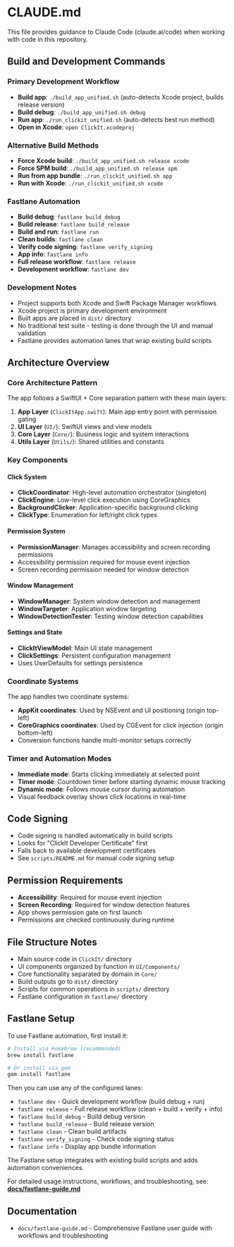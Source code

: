 # CLAUDE.md

This file provides guidance to Claude Code (claude.ai/code) when working with code in this repository.

## Build and Development Commands

### Primary Development Workflow
- **Build app**: `./build_app_unified.sh` (auto-detects Xcode project, builds release version)
- **Build debug**: `./build_app_unified.sh debug`
- **Run app**: `./run_clickit_unified.sh` (auto-detects best run method)
- **Open in Xcode**: `open ClickIt.xcodeproj`

### Alternative Build Methods
- **Force Xcode build**: `./build_app_unified.sh release xcode`
- **Force SPM build**: `./build_app_unified.sh release spm`
- **Run from app bundle**: `./run_clickit_unified.sh app`
- **Run with Xcode**: `./run_clickit_unified.sh xcode`

### Fastlane Automation
- **Build debug**: `fastlane build_debug`
- **Build release**: `fastlane build_release`
- **Build and run**: `fastlane run`
- **Clean builds**: `fastlane clean`
- **Verify code signing**: `fastlane verify_signing`
- **App info**: `fastlane info`
- **Full release workflow**: `fastlane release`
- **Development workflow**: `fastlane dev`

### Development Notes
- Project supports both Xcode and Swift Package Manager workflows
- Xcode project is primary development environment
- Built apps are placed in `dist/` directory
- No traditional test suite - testing is done through the UI and manual validation
- Fastlane provides automation lanes that wrap existing build scripts

## Architecture Overview

### Core Architecture Pattern
The app follows a SwiftUI + Core separation pattern with these main layers:

1. **App Layer** (`ClickItApp.swift`): Main app entry point with permission gating
2. **UI Layer** (`UI/`): SwiftUI views and view models
3. **Core Layer** (`Core/`): Business logic and system interactions
4. **Utils Layer** (`Utils/`): Shared utilities and constants

### Key Components

#### Click System
- **ClickCoordinator**: High-level automation orchestrator (singleton)
- **ClickEngine**: Low-level click execution using CoreGraphics
- **BackgroundClicker**: Application-specific background clicking
- **ClickType**: Enumeration for left/right click types

#### Permission System
- **PermissionManager**: Manages accessibility and screen recording permissions
- Accessibility permission required for mouse event injection
- Screen recording permission needed for window detection

#### Window Management
- **WindowManager**: System window detection and management
- **WindowTargeter**: Application window targeting
- **WindowDetectionTester**: Testing window detection capabilities

#### Settings and State
- **ClickItViewModel**: Main UI state management
- **ClickSettings**: Persistent configuration management
- Uses UserDefaults for settings persistence

### Coordinate Systems
The app handles two coordinate systems:
- **AppKit coordinates**: Used by NSEvent and UI positioning (origin top-left)
- **CoreGraphics coordinates**: Used by CGEvent for click injection (origin bottom-left)
- Conversion functions handle multi-monitor setups correctly

### Timer and Automation Modes
- **Immediate mode**: Starts clicking immediately at selected point
- **Timer mode**: Countdown timer before starting dynamic mouse tracking
- **Dynamic mode**: Follows mouse cursor during automation
- Visual feedback overlay shows click locations in real-time

## Code Signing
- Code signing is handled automatically in build scripts
- Looks for "ClickIt Developer Certificate" first
- Falls back to available development certificates
- See `scripts/README.md` for manual code signing setup

## Permission Requirements
- **Accessibility**: Required for mouse event injection
- **Screen Recording**: Required for window detection features
- App shows permission gate on first launch
- Permissions are checked continuously during runtime

## File Structure Notes
- Main source code in `ClickIt/` directory
- UI components organized by function in `UI/Components/`
- Core functionality separated by domain in `Core/`
- Build outputs go to `dist/` directory
- Scripts for common operations in `scripts/` directory
- Fastlane configuration in `fastlane/` directory

## Fastlane Setup
To use Fastlane automation, first install it:
```bash
# Install via Homebrew (recommended)
brew install fastlane

# Or install via gem
gem install fastlane
```

Then you can use any of the configured lanes:
- `fastlane dev` - Quick development workflow (build debug + run)
- `fastlane release` - Full release workflow (clean + build + verify + info)
- `fastlane build_debug` - Build debug version
- `fastlane build_release` - Build release version
- `fastlane clean` - Clean build artifacts
- `fastlane verify_signing` - Check code signing status
- `fastlane info` - Display app bundle information

The Fastlane setup integrates with existing build scripts and adds automation conveniences.

For detailed usage instructions, workflows, and troubleshooting, see: **[docs/fastlane-guide.md](docs/fastlane-guide.md)**

## Documentation
- `docs/fastlane-guide.md` - Comprehensive Fastlane user guide with workflows and troubleshooting